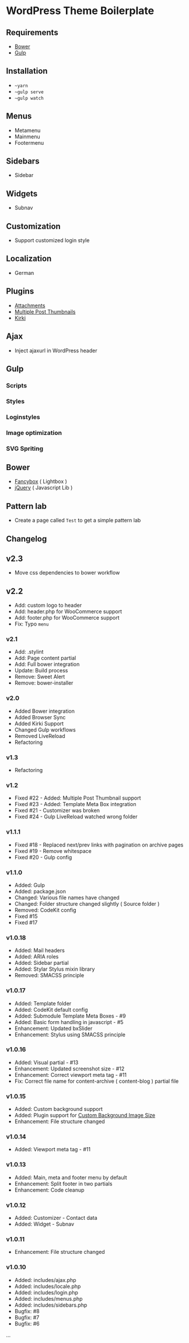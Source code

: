 # WordPress Theme Boilerplate

## Requirements

* [Bower](http://bower.io)
* [Gulp](http://gulpjs.com/)

## Installation

* `~yarn`
* `~gulp serve`
* `~gulp watch`

## Menus

* Metamenu
* Mainmenu
* Footermenu

## Sidebars

* Sidebar

## Widgets

* Subnav

## Customization

* Support customized login style


## Localization

* German

## Plugins

* [Attachments](http://wordpress.org/plugins/attachments/)
* [Multiple Post Thumbnails](https://wordpress.org/plugins/multiple-post-thumbnails/)
* [Kirki](http://kirki.org/)

## Ajax

* Inject ajaxurl in WordPress header

## Gulp

### Scripts

### Styles

### Loginstyles

### Image optimization

### SVG Spriting

## Bower

* [Fancybox](http://fancyapps.com/fancybox/) ( Lightbox )
* [jQuery](https://jquery.com/) ( Javascript Lib )

## Pattern lab

* Create a page called `Test` to get a simple pattern lab

## Changelog

## v2.3

* Move css dependencies to bower workflow

## v2.2

* Add: custom logo to header
* Add: header.php for WooCommerce support
* Add: footer.php for WooCommerce support
* Fix: Typo `menu`

### v2.1

* Add: .stylint
* Add: Page content partial
* Add: Full bower integration
* Update: Build process
* Remove: Sweet Alert
* Remove: bower-installer

### v2.0

* Added Bower integration
* Added Browser Sync
* Added Kirki Support
* Changed Gulp workflows
* Removed LiveReload
* Refactoring

### v1.3

* Refactoring

### v1.2

* Fixed #22 - Added: Multiple Post Thumbnail support
* Fixed #23 - Added: Template Meta Box integration
* Fixed #21 - Customizer was broken
* Fixed #24 - Gulp LiveReload watched wrong folder

### v1.1.1

* Fixed #18 - Replaced next/prev links with pagination on archive pages
* Fixed #19 - Remove whitespace
* Fixed #20 - Gulp config

### v1.1.0

* Added: Gulp
* Added: package.json
* Changed: Various file names have changed
* Changed: Folder structure changed slightly ( Source folder )
* Removed: CodeKit config
* Fixed #15
* Fixed #17

### v1.0.18

* Added: Mail headers
* Added: ARIA roles
* Added: Sidebar partial
* Added: Stylar Stylus mixin library
* Removed: SMACSS principle

### v1.0.17

* Added: Template folder
* Added: CodeKit default config
* Added: Submodule Template Meta Boxes - #9
* Added: Basic form handling in javascript - #5
* Enhancement: Updated bxSlider
* Enhancement: Stylus using SMACSS principle

### v1.0.16

* Added: Visual partial - #13
* Enhancement: Updated screenshot size - #12
* Enhancement: Correct viewport meta tag - #11
* Fix: Correct file name for content-archive ( content-blog ) partial file

### v1.0.15

* Added: Custom background support
* Added: Plugin support for [Custom Background Image Size](https://github.com/Horttcore/Custom-Background-Image-Size)
* Enhancement: File structure changed

### v1.0.14

* Added: Viewport meta tag - #11

### v1.0.13

* Added: Main, meta and footer menu by default
* Enhancement: Split footer in two partials
* Enhancement: Code cleanup

### v1.0.12

* Added: Customizer - Contact data
* Added: Widget - Subnav

### v1.0.11

* Enhancement: File structure changed

### v1.0.10

* Added: includes/ajax.php
* Added: includes/locale.php
* Added: includes/login.php
* Added: includes/menus.php
* Added: includes/sidebars.php
* Bugfix: #8
* Bugfix: #7
* Bugfix: #6

…
